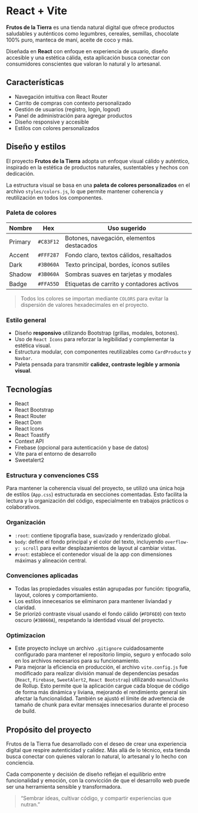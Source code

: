 # React + Vite

**Frutos de la Tierra** es una tienda natural digital que ofrece productos saludables y auténticos como legumbres, cereales, semillas, chocolate 100% puro, manteca de maní, aceite de coco y más.

Diseñada en **React** con enfoque en experiencia de usuario, diseño accesible y una estética cálida, esta aplicación busca conectar con consumidores conscientes que valoran lo natural y lo artesanal.

## Características

- Navegación intuitiva con React Router
- Carrito de compras con contexto personalizado
- Gestión de usuarios (registro, login, logout)
- Panel de administración para agregar productos
- Diseño responsive y accesible
- Estilos con colores personalizados


## Diseño y estilos

El proyecto **Frutos de la Tierra** adopta un enfoque visual cálido y auténtico, inspirado en la estética de productos naturales, sustentables y hechos con dedicación.

La estructura visual se basa en una **paleta de colores personalizados** en el archivo `styles/colors.js`, lo que permite mantener coherencia y reutilización en todos los componentes.

### Paleta de colores

| Nombre      | Hex       | Uso sugerido                              |
|-------------|-----------|-------------------------------------------|
| Primary     | `#C83F12` | Botones, navegación, elementos destacados |
| Accent      | `#FFF287` | Fondo claro, textos cálidos, resaltados   |
| Dark        | `#3B060A` | Texto principal, bordes, íconos sutiles   |
| Shadow      | `#3B060A` | Sombras suaves en tarjetas y modales      |
| Badge       | `#FFA55D` | Etiquetas de carrito y contadores activos |

> Todos los colores se importan mediante `COLORS` para evitar la dispersión de valores hexadecimales en el proyecto.

### Estilo general

- Diseño **responsivo** utilizando Bootstrap (grillas, modales, botones).
- Uso de `React Icons` para reforzar la legibilidad y complementar la estética visual.
- Estructura modular, con componentes reutilizables como `CardProducto` y `Navbar`.
- Paleta pensada para transmitir **calidez, contraste legible y armonía visual**.

## Tecnologías

- React
- React Bootstrap
- React Router
- React Dom
- React Icons
- React Toastify
- Context API
- Firebase (opcional para autenticación y base de datos)
- Vite para el entorno de desarrollo
- Sweetalert2

### Estructura y convenciones CSS

Para mantener la coherencia visual del proyecto, se utilizó una única hoja de estilos (`App.css`) estructurada en secciones comentadas. Esto facilita la lectura y la organización del código, especialmente en trabajos prácticos o colaborativos.

### Organización

- `:root`: contiene tipografía base, suavizado y renderizado global.
- `body`: define el fondo principal y el color del texto, incluyendo `overflow-y: scroll` para evitar desplazamientos de layout al cambiar vistas.
- `#root`: establece el contenedor visual de la app con dimensiones máximas y alineación central.

### Convenciones aplicadas

- Todas las propiedades visuales están agrupadas por función: tipografía, layout, colores y comportamiento.
- Los estilos innecesarios se eliminaron para mantener liviandad y claridad.
- Se priorizó contraste visual usando el fondo cálido (`#FDF6E0`) con texto oscuro (`#3B060A`), respetando la identidad visual del proyecto.

### Optimizacion

- Este proyecto incluye un archivo `.gitignore` cuidadosamente configurado para mantener el repositorio limpio, seguro y enfocado solo en los archivos necesarios para su funcionamiento.
- Para mejorar la eficiencia en producción, el archivo `vite.config.js` fue modificado para realizar división manual de dependencias pesadas (`React`, `Firebase`, `SweetAlert2`, `React Bootstrap`) utilizando `manualChunks` de Rollup. Esto permite que la aplicación cargue cada bloque de código de forma más dinámica y liviana, mejorando el rendimiento general sin afectar la funcionalidad. También se ajustó el límite de advertencia de tamaño de chunk para evitar mensajes innecesarios durante el proceso de build.

## Propósito del proyecto

Frutos de la Tierra fue desarrollado con el deseo de crear una experiencia digital que respire autenticidad y calidez. Más allá de lo técnico, esta tienda busca conectar con quienes valoran lo natural, lo artesanal y lo hecho con conciencia.

Cada componente y decisión de diseño reflejan el equilibrio entre funcionalidad y emoción, con la convicción de que el desarrollo web puede ser una herramienta sensible y transformadora.

> “Sembrar ideas, cultivar código, y compartir experiencias que nutran.”






